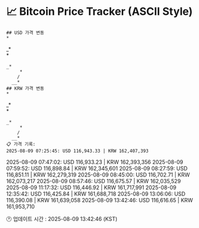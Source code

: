 # 📈 Bitcoin Price Tracker (ASCII Style)
    ## USD 가격 변동 
    *         
 _*       
   *      
          
    _*    
         *
        / 
      __* 
    ## KRW 가격 변동
    *         
 _*       
   *      
          
    _*    
         *
        / 
      __* 
    📋 가격 기록:
    2025-08-09 07:25:45: USD 116,943.33 | KRW 162,407,393
2025-08-09 07:47:02: USD 116,933.23 | KRW 162,393,356
2025-08-09 07:59:52: USD 116,898.84 | KRW 162,345,601
2025-08-09 08:27:59: USD 116,851.11 | KRW 162,279,319
2025-08-09 08:45:00: USD 116,702.71 | KRW 162,073,217
2025-08-09 08:57:46: USD 116,675.57 | KRW 162,035,529
2025-08-09 11:17:32: USD 116,446.92 | KRW 161,717,991
2025-08-09 12:35:42: USD 116,425.84 | KRW 161,688,718
2025-08-09 13:06:06: USD 116,390.08 | KRW 161,639,058
2025-08-09 13:42:46: USD 116,616.65 | KRW 161,953,710
    
🕐 업데이트 시간 : 2025-08-09 13:42:46 (KST)
